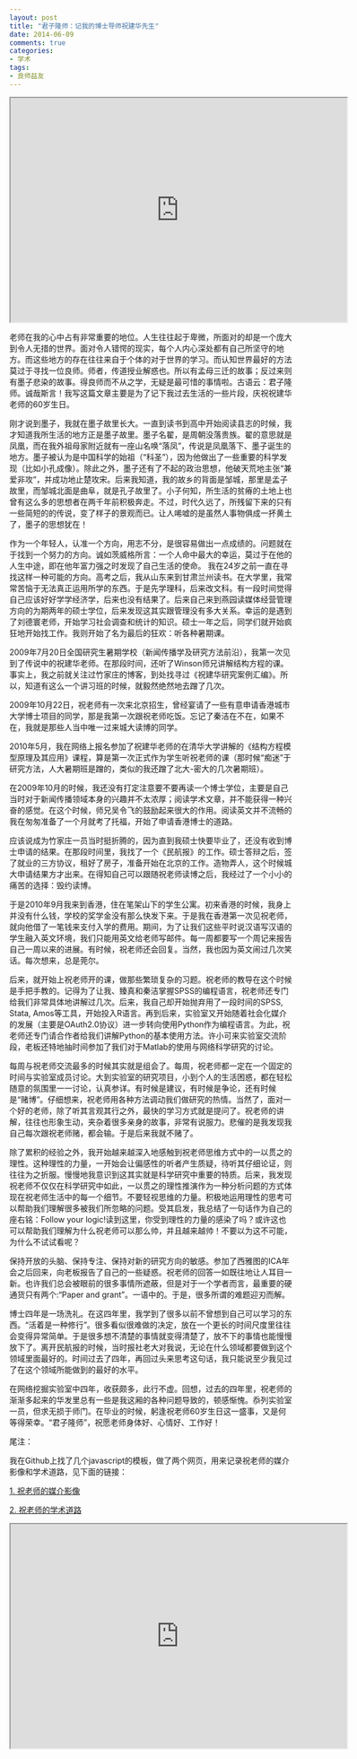 ```yaml
---
layout: post
title: "君子隆师：记我的博士导师祝建华先生"
date: 2014-06-09
comments: true
categories: 
- 学术
tags:
- 良师益友
---
```


<iframe src='http://chengjun.github.io/media-images/' scrolling="no" width="600" height = "400"></iframe>


老师在我的心中占有非常重要的地位。人生往往起于卑微，所面对的却是一个庞大到令人无措的世界。面对令人错愕的现实，每个人内心深处都有自己所坚守的地方。而这些地方的存在往往来自于个体的对于世界的学习。而认知世界最好的方法莫过于寻找一位良师。师者，传道授业解惑也。所以有孟母三迁的故事；反过来则有墨子悲染的故事。得良师而不从之学，无疑是最可惜的事情啦。古语云：君子隆师。诚哉斯言！我写这篇文章主要是为了记下我过去生活的一些片段，庆祝祝建华老师的60岁生日。

刚才说到墨子，我就在墨子故里长大。一直到读书到高中开始阅读县志的时候，我才知道我所生活的地方正是墨子故里。墨子名翟，是周朝没落贵族。翟的意思就是凤凰，而在我外祖母家附近就有一座山名唤“落凤”，传说是凤凰落下、墨子诞生的地方。墨子被认为是中国科学的始祖（“科圣”），因为他做出了一些重要的科学发现（比如小孔成像）。除此之外，墨子还有了不起的政治思想，他破天荒地主张“兼爱非攻”，并成功地止楚攻宋。后来我知道，我的故乡的背面是邹城，那里是孟子故里，而邹城北面是曲阜，就是孔子故里了。小子何知，所生活的贫瘠的土地上也曾有这么多的思想者在两千年前积极奔走。不过，时代久远了，所残留下来的只有一些简短的的传说，变了样子的景观而已。让人唏嘘的是虽然人事物俱成一抔黄土了，墨子的思想犹在！

作为一个年轻人，认准一个方向，用志不分，是很容易做出一点成绩的。问题就在于找到一个努力的方向。诚如茨威格所言：一个人命中最大的幸运，莫过于在他的人生中途，即在他年富力强之时发现了自己生活的使命。
我在24岁之前一直在寻找这样一种可能的方向。高考之后，我从山东来到甘肃兰州读书。在大学里，我常常苦恼于无法真正运用所学的东西。于是先学理科，后来改文科。有一段时间觉得自己应该好好学学经济学，后来也没有结果了。后来自己来到燕园读媒体经营管理方向的为期两年的硕士学位，后来发现这其实跟管理没有多大关系。幸运的是遇到了刘德寰老师，开始学习社会调查和统计的知识。硕士一年之后，同学们就开始疯狂地开始找工作。我则开始了名为最后的狂欢：听各种暑期课。

2009年7月20日全国研究生暑期学校（新闻传播学及研究方法前沿），我第一次见到了传说中的祝建华老师。在那段时间，还听了Winson师兄讲解结构方程的课。事实上，我之前就关注过竹家庄的博客，到处找寻过《祝建华研究案例汇编》。所以，知道有这么一个讲习班的时候，就毅然绝然地去蹭了几次。

2009年10月22日，祝老师有一次来北京招生，曾经宴请了一些有意申请香港城市大学博士项目的同学，那是我第一次跟祝老师吃饭。忘记了秦洁在不在，如果不在，我就是那些人当中唯一过来城大读博的同学。

2010年5月，我在网络上报名参加了祝建华老师的在清华大学讲解的《结构方程模型原理及其应用》课程，算是第一次正式作为学生听祝老师的课（那时候“痴迷”于研究方法，人大暑期班是蹭的，类似的我还蹭了北大-密大的几次暑期班）。

在2009年10月的时候，我还没有打定注意要不要再读一个博士学位，主要是自己当时对于新闻传播领域本身的兴趣并不太浓厚；阅读学术文章，并不能获得一种兴奋的感觉。在这个时候，师兄吴令飞的鼓励起来很大的作用。阅读英文并不流畅的我在匆匆准备了一个月就考了托福，开始了申请香港博士的道路。

应该说成为竹家庄一员当时挺折腾的，因为直到我硕士快要毕业了，还没有收到博士申请的结果。在那段时间里，我找了一个《民航报》的工作。硕士答辩之后，签了就业的三方协议，租好了房子，准备开始在北京的工作。造物弄人，这个时候城大申请结果方才出来。在得知自己可以跟随祝老师读博之后，我经过了一个小小的痛苦的选择：毁约读博。

于是2010年9月我来到香港，住在笔架山下的学生公寓。初来香港的时候，我身上并没有什么钱，学校的奖学金没有那么快发下来。于是我在香港第一次见祝老师，就向他借了一笔钱来支付入学的费用。期间，为了让我们这些平时说汉语写汉语的学生融入英文环境，我们只能用英文给老师写邮件。每一周都要写一个周记来报告自己一周以来的进展。有时候，祝老师还会回复。当然，我也因为英文闹过几次笑话。每次想来，总是莞尔。

后来，就开始上祝老师开的课，做那些繁琐复杂的习题。祝老师的教导在这个时候是手把手教的。记得为了让我、臻真和秦洁掌握SPSS的编程语言，祝老师还专门给我们非常具体地讲解过几次。后来，我自己却开始抛弃用了一段时间的SPSS, Stata, Amos等工具，开始投入R语言。再到后来，实验室又开始随着社会化媒介的发展（主要是OAuth2.0协议）进一步转向使用Python作为编程语言。为此，祝老师还专门请合作者给我们讲解Python的基本使用方法。许小可来实验室交流阶段，老板还特地抽时间参加了我们对于Matlab的使用与网络科学研究的讨论。

每周与祝老师交流最多的时候其实就是组会了。每周，祝老师都一定在一个固定的时间与实验室成员讨论。大到实验室的研究项目，小到个人的生活困惑，都在轻松随意的氛围里一一讨论，认真参详。有时候是建议，有时候是争论，还有时候是“赌博”。仔细想来，祝老师用各种方法调动我们做研究的热情。当然了，面对一个好的老师，除了听其言观其行之外，最快的学习方式就是提问了。祝老师的讲解，往往也形象生动，夹杂着很多亲身的故事，非常有说服力。悲催的是我发现我自己每次跟祝老师赌，都会输。于是后来我就不赌了。

除了累积的经验之外，我开始越来越深入地感触到祝老师思维方式中的一以贯之的理性。这种理性的力量，一开始会让偏感性的听者产生质疑，待听其仔细论证，则往往为之折服。慢慢地我意识到这其实就是科学研究中重要的特质。后来，我发现祝老师不仅仅在科学研究中如此，一以贯之的理性推演作为一种分析问题的方式体现在祝老师生活中的每一个细节。不要轻视思维的力量。积极地运用理性的思考可以帮助我们理解很多被我们所忽略的问题。受其启发，我总结了一句话作为自己的座右铭：Follow your logic!读到这里，你受到理性的力量的感染了吗？或许这也可以帮助我们理解为什么祝老师可以那么帅，并且越来越帅！不要以为这不可能，为什么不试试看呢？

保持开放的头脑、保持专注、保持对新的研究方向的敏感。参加了西雅图的ICA年会之后回来，向老板报告了自己的一些疑惑。祝老师的回答一如既往地让人耳目一新。也许我们总会被眼前的很多事情所遮蔽，但是对于一个学者而言，最重要的硬通货只有两个:“Paper and grant”。一语中的。于是，很多所谓的难题迎刃而解。

博士四年是一场洗礼。在这四年里，我学到了很多以前不曾想到自己可以学习的东西。“活着是一种修行”。很多看似很难做的决定，放在一个更长的时间尺度里往往会变得异常简单。于是很多想不清楚的事情就变得清楚了，放不下的事情也能慢慢放下了。离开民航报的时候，当时报社老大对我说，无论在什么领域都要做到这个领域里面最好的。时间过去了四年，再回过头来思考这句话，我只能说至少我见过了在这个领域所能做到的最好的水平。

在网络挖掘实验室中四年，收获颇多，此行不虚。回想，过去的四年里，祝老师的渐渐多起来的华发里总有一些是我这厢的各种问题导致的，顿感惭愧。忝列实验室一员，但求无损于师门。在毕业的时候，躬逢祝老师60岁生日这一盛事，又是何等得荣幸。“君子隆师”，祝愿老师身体好、心情好、工作好！

尾注：

我在Github上找了几个javascript的模板，做了两个网页，用来记录祝老师的媒介影像和学术道路，见下面的链接：

[1. 祝老师的媒介影像](http://chengjun.github.io/media-images/)

[2. 祝老师的学术道路](http://chengjun.github.io/road)

<iframe src='http://chengjun.github.io/road/' align = "middle" scrolling="yes" width="600" height = "400"></iframe>

